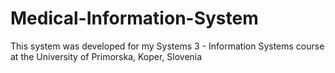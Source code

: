 # Medical-Information-System
This system was developed for my Systems 3 - Information Systems course at the University of Primorska, Koper, Slovenia
